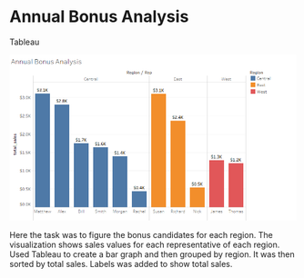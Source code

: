 # Annual Bonus Analysis
Tableau

![](Annual%20Bonus%20Analysis.png)

Here the task was to figure the bonus candidates for each region. The visualization shows sales values for each representative of each region.
Used Tableau to create a bar graph and then grouped by region. It was then sorted by total sales. Labels was added to show total sales. 
